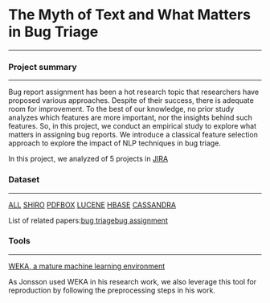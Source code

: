 # The Myth of Text and What Matters in Bug Triage
***
### Project summary
***
Bug report assignment has been a hot research topic that researchers have proposed various approaches. Despite of their success, there is adequate room for improvement. To the best of our knowledge, no prior study analyzes which features are more important, nor the insights behind such features. So, in this project, we conduct an empirical study to explore what matters in assigning bug reports. We introduce a classical feature selection approach to explore the impact of NLP techniques in bug triage.

In this project, we analyzed of 5 projects in [JIRA](https://issues.apache.org/jira)

### Dataset
***
[ALL](./dataset/all.txt)
[SHIRO](./dataset/shiro.txt) [PDFBOX](./dataset/pdfbox.txt) [LUCENE](./dataset/lucene.txt) [HBASE](./dataset/hbase.txt) [CASSANDRA](./dataset/cassandra.txt)

List of related papers:[bug triage](./researchPapers/KeyWord=bugTriage.txt)[bug assignment](./researchPapers/KeyWord=bugAssignment.txt)

### Tools
***
[WEKA, a mature machine learning environment](https://www.cs.waikato.ac.nz/ml/weka/)

As Jonsson used WEKA in his research work, we also leverage this tool for reproduction by following the preprocessing steps in his work.
